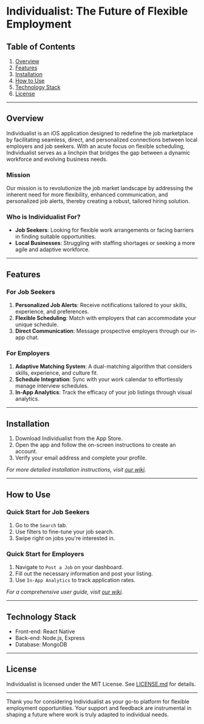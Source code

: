 # Individualist: The Future of Flexible Employment

## Table of Contents
1. [Overview](#overview)
2. [Features](#features)
3. [Installation](#installation)
4. [How to Use](#how-to-use)
5. [Technology Stack](#technology-stack)
6. [License](#license)

---

## Overview

Individualist is an iOS application designed to redefine the job marketplace by facilitating seamless, direct, and personalized connections between local employers and job seekers. With an acute focus on flexible scheduling, Individualist serves as a linchpin that bridges the gap between a dynamic workforce and evolving business needs. 

### Mission
Our mission is to revolutionize the job market landscape by addressing the inherent need for more flexibility, enhanced communication, and personalized job alerts, thereby creating a robust, tailored hiring solution.

### Who is Individualist For?
- **Job Seekers**: Looking for flexible work arrangements or facing barriers in finding suitable opportunities.
- **Local Businesses**: Struggling with staffing shortages or seeking a more agile and adaptive workforce.

---

## Features

### For Job Seekers
1. **Personalized Job Alerts**: Receive notifications tailored to your skills, experience, and preferences.
2. **Flexible Scheduling**: Match with employers that can accommodate your unique schedule.
3. **Direct Communication**: Message prospective employers through our in-app chat.

### For Employers
1. **Adaptive Matching System**: A dual-matching algorithm that considers skills, experience, and culture fit.
2. **Schedule Integration**: Sync with your work calendar to effortlessly manage interview schedules.
3. **In-App Analytics**: Track the efficacy of your job listings through visual analytics.

---

## Installation

1. Download Individualist from the App Store.
2. Open the app and follow the on-screen instructions to create an account.
3. Verify your email address and complete your profile.

_For more detailed installation instructions, visit [our wiki](wiki-link)._

---

## How to Use

### Quick Start for Job Seekers
1. Go to the `Search` tab.
2. Use filters to fine-tune your job search.
3. Swipe right on jobs you're interested in.

### Quick Start for Employers
1. Navigate to `Post a Job` on your dashboard.
2. Fill out the necessary information and post your listing.
3. Use `In-App Analytics` to track application rates.

_For a comprehensive user guide, visit [our wiki](wiki-link)._

---

## Technology Stack

- Front-end: React Native
- Back-end: Node.js, Express
- Database: MongoDB

---

## License

Individualist is licensed under the MIT License. See [LICENSE.md](LICENSE.md) for details.

---

Thank you for considering Individualist as your go-to platform for flexible employment opportunities. Your support and feedback are instrumental in shaping a future where work is truly adapted to individual needs.

